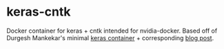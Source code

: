 # keras-cntk

Docker container for keras + cntk intended for nvidia-docker. Based off of 
Durgesh Mankekar's minimal [keras container](https://github.com/durgeshm/dockerfiles/tree/master/jupyter-keras-gpu) + corresponding [blog post](https://medium.com/google-cloud/containerized-jupyter-notebooks-on-gpu-on-google-cloud-8e86ef7f31e9).